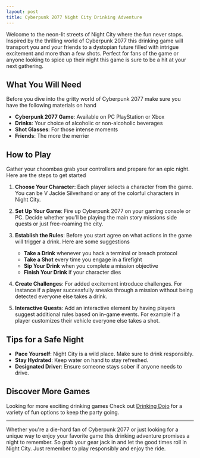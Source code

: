 ```yaml
---
layout: post
title: Cyberpunk 2077 Night City Drinking Adventure
---
```



Welcome to the neon-lit streets of Night City where the fun never stops. Inspired by the thrilling world of Cyberpunk 2077 this drinking game will transport you and your friends to a dystopian future filled with intrigue excitement and more than a few shots. Perfect for fans of the game or anyone looking to spice up their night this game is sure to be a hit at your next gathering.

## What You Will Need

Before you dive into the gritty world of Cyberpunk 2077 make sure you have the following materials on hand

- **Cyberpunk 2077 Game**: Available on PC PlayStation or Xbox
- **Drinks**: Your choice of alcoholic or non-alcoholic beverages
- **Shot Glasses**: For those intense moments
- **Friends**: The more the merrier

## How to Play

Gather your choombas grab your controllers and prepare for an epic night. Here are the steps to get started

1. **Choose Your Character**: Each player selects a character from the game. You can be V Jackie Silverhand or any of the colorful characters in Night City.

2. **Set Up Your Game**: Fire up Cyberpunk 2077 on your gaming console or PC. Decide whether you'll be playing the main story missions side quests or just free-roaming the city.

3. **Establish the Rules**: Before you start agree on what actions in the game will trigger a drink. Here are some suggestions

   - **Take a Drink** whenever you hack a terminal or breach protocol
   - **Take a Shot** every time you engage in a firefight
   - **Sip Your Drink** when you complete a mission objective
   - **Finish Your Drink** if your character dies

4. **Create Challenges**: For added excitement introduce challenges. For instance if a player successfully sneaks through a mission without being detected everyone else takes a drink.

5. **Interactive Quests**: Add an interactive element by having players suggest additional rules based on in-game events. For example if a player customizes their vehicle everyone else takes a shot.

## Tips for a Safe Night

- **Pace Yourself**: Night City is a wild place. Make sure to drink responsibly.
- **Stay Hydrated**: Keep water on hand to stay refreshed.
- **Designated Driver**: Ensure someone stays sober if anyone needs to drive.

## Discover More Games

Looking for more exciting drinking games Check out [Drinking Dojo](https://drinkingdojo.com/) for a variety of fun options to keep the party going.

---

Whether you're a die-hard fan of Cyberpunk 2077 or just looking for a unique way to enjoy your favorite game this drinking adventure promises a night to remember. So grab your gear jack in and let the good times roll in Night City. Just remember to play responsibly and enjoy the ride.
